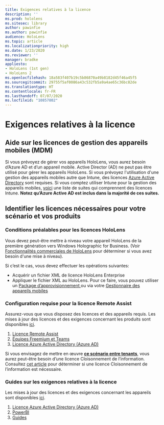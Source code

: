 ```yaml
---
title: Exigences relatives à la licence
description: ''
ms.prod: hololens
ms.sitesec: library
author: pawinfie
ms.author: pawinfie
audience: HoloLens
ms.topic: article
ms.localizationpriority: high
ms.date: 1/23/2020
ms.reviewer: ''
manager: bradke
appliesto:
- HoloLens (1st gen)
- HoloLens 2
ms.openlocfilehash: 18a583f407b19c5b86870a49b8182d45f46a45f5
ms.sourcegitcommit: 29755f5af0086a43c532fb5a9a4ae65c36bc82de
ms.translationtype: HT
ms.contentlocale: fr-FR
ms.lasthandoff: 07/07/2020
ms.locfileid: "10857802"
---
```

# Exigences relatives à la licence

## Aide sur les licences de gestion des appareils mobiles (MDM)

Si vous prévoyez de gérer vos appareils HoloLens, vous aurez besoin d’Azure AD et d’un appareil mobile. Active Director (AD) ne peut pas être utilisé pour gérer les appareils HoloLens.
Si vous prévoyez l'utilisation d'une gestion des appareils mobiles autre que Intune, des licences [Azure Active Directory](https://docs.microsoft.com/azure/active-directory/fundamentals/active-directory-whatis) sont requises.
Si vous comptez utiliser Intune pour la gestion des appareils mobiles, [voici](https://docs.microsoft.com/intune/fundamentals/licenses) une liste de suites qui comprennent des licences Intune. **Notez qu’Azure Active AD est inclus dans la majorité de ces suites.**

## Identifier les licences nécessaires pour votre scénario et vos produits

### Conditions préalables pour les licences HoloLens

Vous devez peut-être mettre à niveau votre appareil HoloLens de la première génération vers Windows Holographic for Business. (Voir [Fonctionnalités commerciales de HoloLens](holoLens-commercial-features.md#feature-comparison-between-editions) pour déterminer si vous avez besoin d'une mise à niveau).

 Si c’est le cas, vous devez effectuer les opérations suivantes:

- Acquérir un fichier XML de licence HoloLens Enterprise
- Appliquer le fichier XML au HoloLens. Pour ce faire, vous pouvez utiliser un [Package d’approvisionnement ](hololens-provisioning.md) ou via votre [Gestionnaire des appareils mobiles ](https://docs.microsoft.com/intune/configuration/holographic-upgrade)

### Configuration requise pour la licence Remote Assist

Assurez-vous que vous disposez des licences et des appareils requis. Les mises à jour des licences et des exigences concernant les produits sont disponibles [ici](https://docs.microsoft.com/dynamics365/mixed-reality/remote-assist/requirements).

1. [Licence Remote Assist](https://docs.microsoft.com/dynamics365/mixed-reality/remote-assist/buy-and-deploy-remote-assist)
1. [Équipes Freemium et Teams](https://products.office.com/microsoft-teams/free)
1. [Licence Azure Active Directory (Azure AD)](https://docs.microsoft.com/azure/active-directory/fundamentals/active-directory-whatis)

Si vous envisagez de mettre en œuvre **[ce scénario entre tenants](https://docs.microsoft.com/dynamics365/mixed-reality/remote-assist/cross-tenant-overview#scenario-2-leasing-services-to-other-tenants)**, vous aurez peut-être besoin d’une licence Cloisonnement de l’information. Consultez [cet article](https://docs.microsoft.com/dynamics365/mixed-reality/remote-assist/cross-tenant-licensing-implementation#step-1-determine-if-information-barriers-are-necessary) pour déterminer si une licence Cloisonnement de l’information est nécessaire.

### Guides sur les exigences relatives à la licence

Les mises à jour des licences et des exigences concernant les appareils sont disponibles [ici](https://docs.microsoft.com/dynamics365/mixed-reality/guides/requirements).

1. [Licence Azure Active Directory (Azure AD)](https://docs.microsoft.com/azure/active-directory/fundamentals/active-directory-whatis)
1. [PowerBI](https://powerbi.microsoft.com/desktop/)
1. [Guides](https://docs.microsoft.com/dynamics365/mixed-reality/guides/setup)
